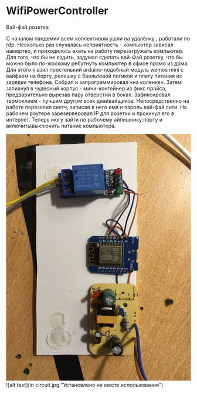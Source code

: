 # WifiPowerController
Вай-фай розетка

С началом пандемии всем коллективом ушли на удалёнку , работали по rdp.
Несколько раз случалась неприятность - компьютер зависал намертво, и приходилось ехать на работу перезагружать компьютер.
Для того, что бы не ездить, задумал сделать вай-Фай розетку, что бы можно было по-жоскому ребутнуть компьютер в офисе прямо из дома.
Для этого я взял простенький arduino-подобный модуль wemos mini с вайфаем на борту, релешку с 5вольтовой логикой и плату питания из зарядки телефона.
Собрал и запрограммировал «на коленке».
Затем запихнул в чудесный корпус - мини-контейнер из фикс прайса, предварительно вырезав пару отверстий в боках. Зафиксировал термоклеем - лучшим другом всех диайвайщиков.
Непосредственно на работе перезалил скетч, записав в него имя и пароль вай-фай сети. На рабочем роутере зарезерверовал IP для розетки и прокинул его в интернет.
Теперь могу зайти по рабочему айпишнику:порту и включить\выключить питание компьютера.

![alt text](maket.jpg "тестируем на коленке")
![alt text](in circuit.jpg "Установлено не месте использования")
